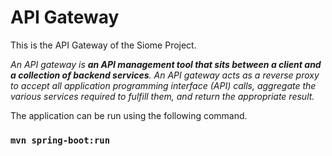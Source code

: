 # API Gateway

This is the API Gateway of the Siome Project.

_An API gateway is **an API management tool that sits between a client and a collection of backend services**. An API gateway acts as a reverse proxy to accept all application programming interface (API) calls, aggregate the various services required to fulfill them, and return the appropriate result._

The application can be run using the following command.
### `mvn spring-boot:run`
